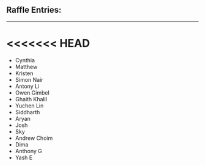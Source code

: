 ## Raffle Entries:
---
<<<<<<< HEAD
=======
- Cynthia
- Matthew
- Kristen
- Simon Nair
- Antony Li
- Owen Gimbel
- Ghaith Khalil
- Yuchen Lin
- Siddharth
- Aryan
- Josh
- Sky
- Andrew Choim
- Dima
- Anthony G
- Yash E
